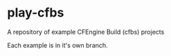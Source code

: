 # play-cfbs

A repository of example CFEngine Build (cfbs) projects

Each example is in it's own branch.
